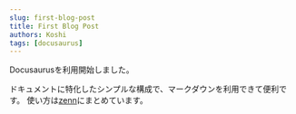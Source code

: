 ```yaml
---
slug: first-blog-post
title: First Blog Post
authors: Koshi
tags: [docusaurus]
---
```


Docusaurusを利用開始しました。

ドキュメントに特化したシンプルな構成で、マークダウンを利用できて便利です。
使い方は[zenn](https://zenn.dev/koushikagawa/scraps/6f38fbc8a2b3ee)にまとめています。
